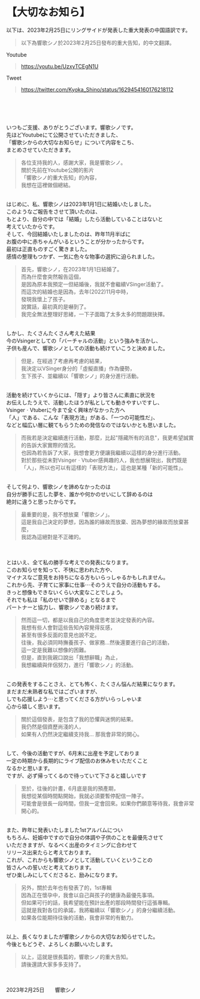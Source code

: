 # 【大切なお知ら】

以下は、2023年2月25日にリングサイドが発表した重大発表の中国語訳です。  
> 以下為響歌シノ於2023年2月25日發布的重大告知，的中文翻譯。  

Youtube
> <https://youtu.be/UzxyTCEgN1U>

Tweet
> <https://twitter.com/Kyoka_Shino/status/1629454160176218112>

&nbsp;  
&nbsp;  
&nbsp;  
&nbsp;  
いつもご支援、ありがとうございます。響歌シノです。  
先ほどYoutubeにて公開させていただきました、  
「響歌シからの大切なお知らせ」について内容をこち、  
まとめさせていただきます。  
> 各位支持我的人，感謝大家，我是響歌シノ。  
> 關於先前在Youtube公開的影片  
> 「響歌シノ的重大告知」的內容，  
> 我想在這裡做個總結。  

&nbsp;  
はじめに、私、響歌シノは2023年1月1日に結婚いたしました。  
このようなご報告をさせて頂いたのは、  
もとより、自分の中では「結婚」したら活動していることはないと  
考えていたからです。  
そして、今回結婚いたしましたのは、昨年11月半ばに  
お腹の中に赤ちゃんがいるということが分かったからです。  
最初は正直ものすごく驚きました。  
感情の整理もつかず、一気に色々な物事の選択に迫られました。  
> 首先，響歌シノ，在2023年1月1日結婚了。  
> 而為什麼會突然報告這個，  
> 是因為原本我預定一但結婚後，我就不會繼續VSinger活動了。  
> 而這次的結婚也是因為，去年(2022)11月中時，  
> 發現我懷上了孩子。  
> 說實話，最初真的是嚇到了。  
> 我完全無法整理好思緒，一下子面臨了太多太多的問題跟抉擇。  

&nbsp;  
しかし、たくさんたくさん考えた結果  
今のVsingerとしての「バーチャルの活動」という強みを活かし、  
子供も産んで、響歌シノとしての活動も続けていこうと決めました。  
> 但是，在經過了考慮再考慮的結果，  
> 我決定以VSinger身分的「虛擬直播」作為優勢，  
> 生下孩子、並繼續以「響歌シノ」的身分進行活動。  

&nbsp;  
活動を続けていくからには、「隠す」より皆さんに素直に状況を  
お伝えしたうえで、活動したほうが私としても動きやすいですし、  
VsingerㆍVtuberに今まで全く興味がなかった方へ  
「人」である、こんな「表現方法」がある、「一つの可能性だ」、  
などと幅広い層に観てもらうための発信なのではないかとも思いました。  
> 而我若是決定繼續進行活動，那麼，比起"隱藏所有的消息"，我更希望誠實的告訴大家實際的情況。  
> 也因為若告訴了大家，我想會更方便讓我繼續以這樣的身分進行活動。  
> 對於那些從未對VsingerㆍVtuber感興趣的人，我也想展現出，我們既是「人」，所以也可以有這樣的「表現方法」，這也是某種「新的可能性」。  

&nbsp;  
そして何より、響歌シノを諦めなかったのは  
自分が勝手に志した夢を、誰かや何かのせいにして辞めるのは  
絶対に違うと思ったからです。  
> 最重要的是，我不想放棄「響歌シノ」。  
> 這是我自己決定的夢想，因為誰的緣故而放棄、因為夢想的緣故而放棄甚麼，  
> 我認為這絕對是不正確的。  

&nbsp;  
&nbsp;  
とはいえ、全て私の勝手な考えでの発表になります。  
このお知らせを知って、不快に思われた方や、  
マイナスなご意見をお持ちになる方もいらっしゃるかもしれません。  
これから先、子育てに家事に仕事⋯そのうえで自分の活動もする。  
きっと想像もできないくらい大変なことでしょう。  
それでも私は「私のせいで辞める」となるまで  
パートナーと協力し、響歌シノであり続けます。  
> 然而這一切，都是以我自己的角度思考並決定發表的內容。  
> 我想有些人會對這些告知內容覺得反感，  
> 甚至有很多反面的意見也說不定。  
> 往後，我必須同時撫養孩子、做家務...然後還要進行自己的活動，  
> 這一定是我難以想像的困難。  
> 但是，直到我親口說出「我想辭職」為止，  
> 我想繼續與伴侶努力，進行「響歌シノ」的活動。  

&nbsp;  
この発表をすることさえ、とても怖く、たくさん悩んだ結果になります。  
まだまだ未熟者な私ではございますが、  
しでも応援しよう⋯と思ってくださる方がいらっしゃいま  
心から嬉しく思います。  
> 關於這個發表，是包含了我的恐懼與迷惘的結果。  
> 我仍然是個資歷尚淺的人，  
> 如果有人仍然決定繼續支持我... 那我會非常的開心。  

&nbsp;  
して、今後の活動ですが、6月末に出産を予定しておりま  
一定の時期から長期的にライブ配信のお休みをいただくこと  
なるかと思います。  
ですが、必ず帰ってくるので待っていて下さると嬉しいです  
> 至於，往後的計畫，6月底是我的預產期，  
> 我想從某個時間點開始，我就必須要暫停配信一陣子。  
> 可能會是很長一段時間，但我一定會回來。如果你們願意等待我，我會非常開心的。  

&nbsp;  
また、昨年に発表いたしました1stアルバムについ  
もちろん、妊娠中ですので自分の体調や子供のことを最優先させて  
いただきますが、なるべく出産のタイミングに合わせて  
リリース出来たらと考えております。  
これが、これからも響歌シノとして活動していくということの  
皆さんへの誓いだと考えております。  
ぜひ楽しみにしてくださると、励みになります。  
> 另外，關於去年也有發表了的，1st專輯  
> 因為正在懷孕中，我會以自己與孩子的健康為最優先事項。  
> 但如果可行的話，我希望能在預計出產的那段時間發行這張專輯。  
> 這就是我對各位的承諾，我將繼續以「響歌シノ」的身分繼續活動。  
> 如果各位能期待往後的活動，我會非常的有動力。  

&nbsp;  
以上、長くなりましたが響歌シノからの大切なお知らせでした。  
今後ともどうぞ、よろしくお願いいたします。  
> 以上，這就是很長篇的，響歌シノ的重大告知。  
> 請後還請大家多多支持了。  

&nbsp;  
&nbsp;  
2023年2月25日　　響歌シノ  
